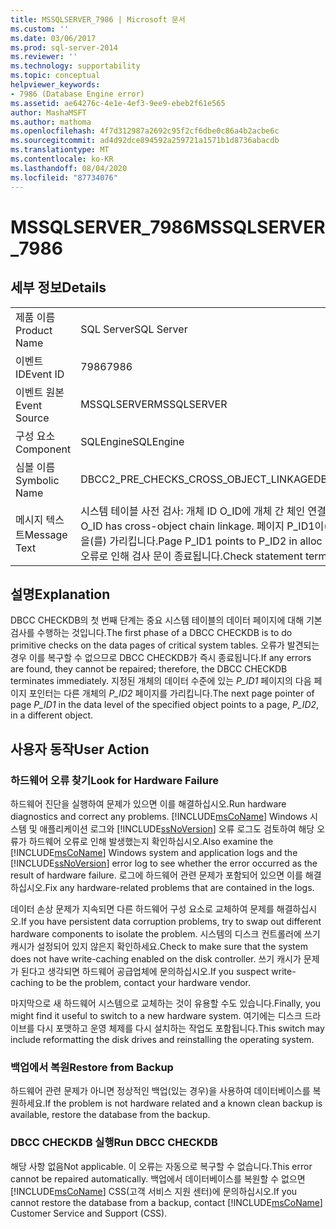 ```yaml
---
title: MSSQLSERVER_7986 | Microsoft 문서
ms.custom: ''
ms.date: 03/06/2017
ms.prod: sql-server-2014
ms.reviewer: ''
ms.technology: supportability
ms.topic: conceptual
helpviewer_keywords:
- 7986 (Database Engine error)
ms.assetid: ae64276c-4e1e-4ef3-9ee9-ebeb2f61e565
author: MashaMSFT
ms.author: mathoma
ms.openlocfilehash: 4f7d312987a2692c95f2cf6dbe0c86a4b2acbe6c
ms.sourcegitcommit: ad4d92dce894592a259721a1571b1d8736abacdb
ms.translationtype: MT
ms.contentlocale: ko-KR
ms.lasthandoff: 08/04/2020
ms.locfileid: "87734076"
---
```

# <a name="mssqlserver_7986"></a><span data-ttu-id="c666a-102">MSSQLSERVER_7986</span><span class="sxs-lookup"><span data-stu-id="c666a-102">MSSQLSERVER_7986</span></span>
    
## <a name="details"></a><span data-ttu-id="c666a-103">세부 정보</span><span class="sxs-lookup"><span data-stu-id="c666a-103">Details</span></span>  
  
|||  
|-|-|  
|<span data-ttu-id="c666a-104">제품 이름</span><span class="sxs-lookup"><span data-stu-id="c666a-104">Product Name</span></span>|<span data-ttu-id="c666a-105">SQL Server</span><span class="sxs-lookup"><span data-stu-id="c666a-105">SQL Server</span></span>|  
|<span data-ttu-id="c666a-106">이벤트 ID</span><span class="sxs-lookup"><span data-stu-id="c666a-106">Event ID</span></span>|<span data-ttu-id="c666a-107">7986</span><span class="sxs-lookup"><span data-stu-id="c666a-107">7986</span></span>|  
|<span data-ttu-id="c666a-108">이벤트 원본</span><span class="sxs-lookup"><span data-stu-id="c666a-108">Event Source</span></span>|<span data-ttu-id="c666a-109">MSSQLSERVER</span><span class="sxs-lookup"><span data-stu-id="c666a-109">MSSQLSERVER</span></span>|  
|<span data-ttu-id="c666a-110">구성 요소</span><span class="sxs-lookup"><span data-stu-id="c666a-110">Component</span></span>|<span data-ttu-id="c666a-111">SQLEngine</span><span class="sxs-lookup"><span data-stu-id="c666a-111">SQLEngine</span></span>|  
|<span data-ttu-id="c666a-112">심볼 이름</span><span class="sxs-lookup"><span data-stu-id="c666a-112">Symbolic Name</span></span>|<span data-ttu-id="c666a-113">DBCC2_PRE_CHECKS_CROSS_OBJECT_LINKAGE</span><span class="sxs-lookup"><span data-stu-id="c666a-113">DBCC2_PRE_CHECKS_CROSS_OBJECT_LINKAGE</span></span>|  
|<span data-ttu-id="c666a-114">메시지 텍스트</span><span class="sxs-lookup"><span data-stu-id="c666a-114">Message Text</span></span>|<span data-ttu-id="c666a-115">시스템 테이블 사전 검사: 개체 ID O_ID에 개체 간 체인 연결이 있습니다.</span><span class="sxs-lookup"><span data-stu-id="c666a-115">System table pre-checks: Object ID O_ID has cross-object chain linkage.</span></span> <span data-ttu-id="c666a-116">페이지 P_ID1이(가) 할당 단위 ID A_ID1(A_ID2이어야 함)의 P_ID2을(를) 가리킵니다.</span><span class="sxs-lookup"><span data-stu-id="c666a-116">Page P_ID1 points to P_ID2 in alloc unit ID A_ID1 (should be A_ID2).</span></span> <span data-ttu-id="c666a-117">복구할 수 없는 오류로 인해 검사 문이 종료됩니다.</span><span class="sxs-lookup"><span data-stu-id="c666a-117">Check statement terminated due to unrepairable error.</span></span>|  
  
## <a name="explanation"></a><span data-ttu-id="c666a-118">설명</span><span class="sxs-lookup"><span data-stu-id="c666a-118">Explanation</span></span>  
 <span data-ttu-id="c666a-119">DBCC CHECKDB의 첫 번째 단계는 중요 시스템 테이블의 데이터 페이지에 대해 기본 검사를 수행하는 것입니다.</span><span class="sxs-lookup"><span data-stu-id="c666a-119">The first phase of a DBCC CHECKDB is to do primitive checks on the data pages of critical system tables.</span></span> <span data-ttu-id="c666a-120">오류가 발견되는 경우 이를 복구할 수 없으므로 DBCC CHECKDB가 즉시 종료됩니다.</span><span class="sxs-lookup"><span data-stu-id="c666a-120">If any errors are found, they cannot be repaired; therefore, the DBCC CHECKDB terminates immediately.</span></span> <span data-ttu-id="c666a-121">지정된 개체의 데이터 수준에 있는 *P_ID1* 페이지의 다음 페이지 포인터는 다른 개체의 *P_ID2* 페이지를 가리킵니다.</span><span class="sxs-lookup"><span data-stu-id="c666a-121">The next page pointer of page *P_ID1* in the data level of the specified object points to a page, *P_ID2*, in a different object.</span></span>  
  
## <a name="user-action"></a><span data-ttu-id="c666a-122">사용자 동작</span><span class="sxs-lookup"><span data-stu-id="c666a-122">User Action</span></span>  
  
### <a name="look-for-hardware-failure"></a><span data-ttu-id="c666a-123">하드웨어 오류 찾기</span><span class="sxs-lookup"><span data-stu-id="c666a-123">Look for Hardware Failure</span></span>  
 <span data-ttu-id="c666a-124">하드웨어 진단을 실행하여 문제가 있으면 이를 해결하십시오.</span><span class="sxs-lookup"><span data-stu-id="c666a-124">Run hardware diagnostics and correct any problems.</span></span> <span data-ttu-id="c666a-125">[!INCLUDE[msCoName](../../includes/msconame-md.md)] Windows 시스템 및 애플리케이션 로그와 [!INCLUDE[ssNoVersion](../../includes/ssnoversion-md.md)] 오류 로그도 검토하여 해당 오류가 하드웨어 오류로 인해 발생했는지 확인하십시오.</span><span class="sxs-lookup"><span data-stu-id="c666a-125">Also examine the [!INCLUDE[msCoName](../../includes/msconame-md.md)] Windows system and application logs and the [!INCLUDE[ssNoVersion](../../includes/ssnoversion-md.md)] error log to see whether the error occurred as the result of hardware failure.</span></span> <span data-ttu-id="c666a-126">로그에 하드웨어 관련 문제가 포함되어 있으면 이를 해결하십시오.</span><span class="sxs-lookup"><span data-stu-id="c666a-126">Fix any hardware-related problems that are contained in the logs.</span></span>  
  
 <span data-ttu-id="c666a-127">데이터 손상 문제가 지속되면 다른 하드웨어 구성 요소로 교체하여 문제를 해결하십시오.</span><span class="sxs-lookup"><span data-stu-id="c666a-127">If you have persistent data corruption problems, try to swap out different hardware components to isolate the problem.</span></span> <span data-ttu-id="c666a-128">시스템의 디스크 컨트롤러에 쓰기 캐시가 설정되어 있지 않은지 확인하세요.</span><span class="sxs-lookup"><span data-stu-id="c666a-128">Check to make sure that the system does not have write-caching enabled on the disk controller.</span></span> <span data-ttu-id="c666a-129">쓰기 캐시가 문제가 된다고 생각되면 하드웨어 공급업체에 문의하십시오.</span><span class="sxs-lookup"><span data-stu-id="c666a-129">If you suspect write-caching to be the problem, contact your hardware vendor.</span></span>  
  
 <span data-ttu-id="c666a-130">마지막으로 새 하드웨어 시스템으로 교체하는 것이 유용할 수도 있습니다.</span><span class="sxs-lookup"><span data-stu-id="c666a-130">Finally, you might find it useful to switch to a new hardware system.</span></span> <span data-ttu-id="c666a-131">여기에는 디스크 드라이브를 다시 포맷하고 운영 체제를 다시 설치하는 작업도 포함됩니다.</span><span class="sxs-lookup"><span data-stu-id="c666a-131">This switch may include reformatting the disk drives and reinstalling the operating system.</span></span>  
  
### <a name="restore-from-backup"></a><span data-ttu-id="c666a-132">백업에서 복원</span><span class="sxs-lookup"><span data-stu-id="c666a-132">Restore from Backup</span></span>  
 <span data-ttu-id="c666a-133">하드웨어 관련 문제가 아니면 정상적인 백업(있는 경우)을 사용하여 데이터베이스를 복원하세요.</span><span class="sxs-lookup"><span data-stu-id="c666a-133">If the problem is not hardware related and a known clean backup is available, restore the database from the backup.</span></span>  
  
### <a name="run-dbcc-checkdb"></a><span data-ttu-id="c666a-134">DBCC CHECKDB 실행</span><span class="sxs-lookup"><span data-stu-id="c666a-134">Run DBCC CHECKDB</span></span>  
 <span data-ttu-id="c666a-135">해당 사항 없음</span><span class="sxs-lookup"><span data-stu-id="c666a-135">Not applicable.</span></span> <span data-ttu-id="c666a-136">이 오류는 자동으로 복구할 수 없습니다.</span><span class="sxs-lookup"><span data-stu-id="c666a-136">This error cannot be repaired automatically.</span></span> <span data-ttu-id="c666a-137">백업에서 데이터베이스를 복원할 수 없으면 [!INCLUDE[msCoName](../../includes/msconame-md.md)] CSS(고객 서비스 지원 센터)에 문의하십시오.</span><span class="sxs-lookup"><span data-stu-id="c666a-137">If you cannot restore the database from a backup, contact [!INCLUDE[msCoName](../../includes/msconame-md.md)] Customer Service and Support (CSS).</span></span>  
  
  
